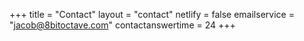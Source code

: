 +++
title = "Contact"
layout = "contact"
netlify = false
emailservice = "jacob@8bitoctave.com"
contactanswertime = 24
+++
